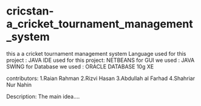 # cricstan-a_cricket_tournament_management_system

this a a cricket tournament management system
Language used for this project : JAVA
IDE used for this project: NETBEANS
for GUI we used : JAVA SWING
for Database we used : ORACLE DATABASE 10g XE

contributors:
1.Raian Rahman
2.Rizvi Hasan
3.Abdullah al Farhad
4.Shahriar Nur Nahin

Description:
The main idea....

